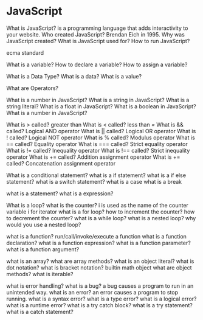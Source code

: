 # JavaScript

What is JavaScript?
  is a programming language that adds interactivity to your website.
Who created JavaScript?
  Brendan Eich in 1995.
Why was JavaScript created?
What is JavaScript used for?
How to run JavaScript?

ecma standard

What is a variable?
How to declare a variable?
How to assign a variable?

What is a Data Type?
What is a data?
What is a value?

What are Operators?

What is a number in JavaScript?
What is a string in JavaScript?
  What is a string literal?
What is a float in JavaScript?
What is a boolean in JavaScript?
What is a number in JavaScript?

What is > called? greater than
What is < called? less than
  *=*
What is && called? Logical AND operator
What is || called? Logical OR operator
What is ! called? Logical NOT operator
What is % called? Modulus operator
What is == called? Equality operator
What is === called? Strict equality operator
What is != called? Inequality operator
What is !== called? Strict inequality operator
What is += called? Addition assignment operator
  What is += called? Concatenation assignment operator

What is a conditional statement?
  what is a if statement?
  what is a if else statement?
  what is a switch statement?
    what is a case
    what is a break

what is a statement?
what is a expression?

What is a loop?
  what is the counter?
    i is used as the name of the counter variable
    i for iterator
  what is a for loop?
    how to increment the counter?
    how to decrement the counter?
  what is a while loop?
  what is a nested loop?
    why would you use a nested loop?

what is a function?
  run/call/invoke/execute a function
  what is a function declaration?
  what is a function expression?
  what is a function parameter?
  what is a function argument?

what is an array?
  what are array methods?
what is an object literal?
  what is dot notation?
  what is bracket notation?
  builtin math object
  what are object methods?
what is iterable?

what is error handling?
  what is a bug?
    a bug causes a program to run in an unintended way.
  what is an error?
    an error causes a program to stop running.
  what is a syntax error?
  what is a type error?
  what is a logical error?
  what is a runtime error?
  what is a try catch block?
    what is a try statement?
    what is a catch statement?
